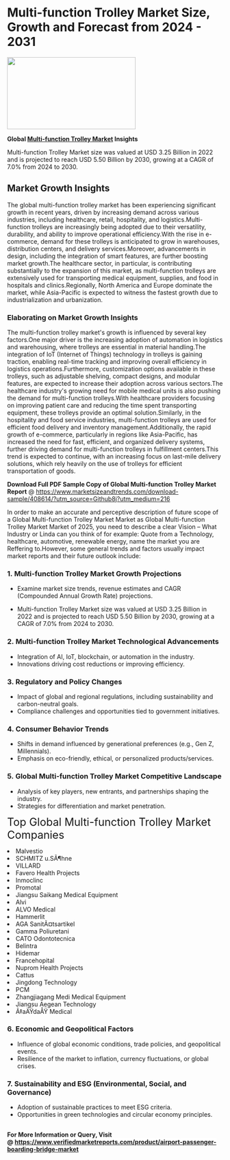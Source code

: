 <H1>Multi-function Trolley Market Size, Growth and Forecast from 2024 - 2031</H1><img class="aligncenter size-medium wp-image-584254" src="https://thirdeyenews.in/wp-content/uploads/2024/09/Global-Market-Research-300x168.jpeg" alt="" width="300" height="168" /><p><strong>Global&nbsp;<a href="https://www.marketsizeandtrends.com/download-sample/408614/?utm_source=Github8j?utm_medium=216">Multi-function Trolley Market</a> Insights</strong></p><p>Multi-function Trolley Market size was valued at USD 3.25 Billion in 2022 and is projected to reach USD 5.50 Billion by 2030, growing at a CAGR of 7.0% from 2024 to 2030.</p><p><h2>Market Growth Insights</h2> The global multi-function trolley market has been experiencing significant growth in recent years, driven by increasing demand across various industries, including healthcare, retail, hospitality, and logistics.Multi-function trolleys are increasingly being adopted due to their versatility, durability, and ability to improve operational efficiency.With the rise in e-commerce, demand for these trolleys is anticipated to grow in warehouses, distribution centers, and delivery services.Moreover, advancements in design, including the integration of smart features, are further boosting market growth.The healthcare sector, in particular, is contributing substantially to the expansion of this market, as multi-function trolleys are extensively used for transporting medical equipment, supplies, and food in hospitals and clinics.Regionally, North America and Europe dominate the market, while Asia-Pacific is expected to witness the fastest growth due to industrialization and urbanization. <h3>Elaborating on Market Growth Insights</h3> The multi-function trolley market's growth is influenced by several key factors.One major driver is the increasing adoption of automation in logistics and warehousing, where trolleys are essential in material handling.The integration of IoT (Internet of Things) technology in trolleys is gaining traction, enabling real-time tracking and improving overall efficiency in logistics operations.Furthermore, customization options available in these trolleys, such as adjustable shelving, compact designs, and modular features, are expected to increase their adoption across various sectors.The healthcare industry's growing need for mobile medical units is also pushing the demand for multi-function trolleys.With healthcare providers focusing on improving patient care and reducing the time spent transporting equipment, these trolleys provide an optimal solution.Similarly, in the hospitality and food service industries, multi-function trolleys are used for efficient food delivery and inventory management.Additionally, the rapid growth of e-commerce, particularly in regions like Asia-Pacific, has increased the need for fast, efficient, and organized delivery systems, further driving demand for multi-function trolleys in fulfillment centers.This trend is expected to continue, with an increasing focus on last-mile delivery solutions, which rely heavily on the use of trolleys for efficient transportation of goods.</p><p><span class=""><strong>Download Full PDF Sample Copy of Global Multi-function Trolley Market Report</strong> @ <a href="https://www.marketsizeandtrends.com/download-sample/408614/?utm_source=Github8j?utm_medium=216" target="_blank">https://www.marketsizeandtrends.com/download-sample/408614/?utm_source=Github8j?utm_medium=216</a></span></p><p>In order to make an accurate and perceptive description of future scope of a Global&nbsp;Multi-function Trolley Market Market as Global&nbsp;Multi-function Trolley Market Market of 2025, you need to describe a clear Vision &ndash; What Industry or Linda can you think of for example: Quote from a Technology, healthcare, automotive, renewable energy, name the market you are Reffering to.However, some general trends and factors usually impact market reports and their future outlook include:</p><h3>1.&nbsp;<strong>Multi-function Trolley Market Growth Projections</strong></h3><ul><li>Examine market size trends, revenue estimates and CAGR (Compounded Annual Growth Rate) projections.</li><li><p>Multi-function Trolley Market size was valued at USD 3.25 Billion in 2022 and is projected to reach USD 5.50 Billion by 2030, growing at a CAGR of 7.0% from 2024 to 2030.</p></li></ul><h3>2.&nbsp;<strong>Multi-function Trolley Market Technological Advancements</strong></h3><ul><li>Integration of AI, IoT, blockchain, or automation in the industry.</li><li>Innovations driving cost reductions or improving efficiency.</li></ul><h3>3.&nbsp;<strong>Regulatory and Policy Changes</strong></h3><ul><li>Impact of global and regional regulations, including sustainability and carbon-neutral goals.</li><li>Compliance challenges and opportunities tied to government initiatives.</li></ul><h3>4.&nbsp;<strong>Consumer Behavior Trends</strong></h3><ul><li>Shifts in demand influenced by generational preferences (e.g., Gen Z, Millennials).</li><li>Emphasis on eco-friendly, ethical, or personalized products/services.</li></ul><h3>5.&nbsp;<strong>Global Multi-function Trolley Market Competitive Landscape</strong></h3><ul><li>Analysis of key players, new entrants, and partnerships shaping the industry.</li><li>Strategies for differentiation and market penetration.</li></ul><p data-pm-slice="1 1 []"><span style="color: inherit; font-family: inherit; font-size: 25px;">Top Global Multi-function Trolley Market Companies</span></p><div class="" data-test-id=""><p><li>Malvestio</li><li> SCHMITZ u.SÃ¶hne</li><li> VILLARD</li><li> Favero Health Projects</li><li> Inmoclinc</li><li> Promotal</li><li> Jiangsu Saikang Medical Equipment</li><li> Alvi</li><li> ALVO Medical</li><li> Hammerlit</li><li> AGA SanitÃ¤tsartikel</li><li> Gamma Poliuretani</li><li> CATO Odontotecnica</li><li> Belintra</li><li> Hidemar</li><li> Francehopital</li><li> Nuprom Health Projects</li><li> Cattus</li><li> Jingdong Technology</li><li> PCM</li><li> Zhangjiagang Medi Medical Equipment</li><li> Jiangsu Aegean Technology</li><li> Ã‡aÄŸdaÅŸ Medical</li></p></div><h3>6.&nbsp;<strong>Economic and Geopolitical Factors</strong></h3><ul><li>Influence of global economic conditions, trade policies, and geopolitical events.</li><li>Resilience of the market to inflation, currency fluctuations, or global crises.</li></ul><h3>7.&nbsp;<strong>Sustainability and ESG (Environmental, Social, and Governance)</strong></h3><ul><li>Adoption of sustainable practices to meet ESG criteria.</li><li>Opportunities in green technologies and circular economy principles.</li></ul><h2><strong style="font-size: 14px;">For More Information or Query, Visit @&nbsp;</strong><a style="background-color: #ffffff; font-size: 14px;" href="https://www.marketsizeandtrends.com/report/multi-function-trolley-market/" target="_blank">https://www.verifiedmarketreports.com/product/airport-passenger-boarding-bridge-market</a></h2>